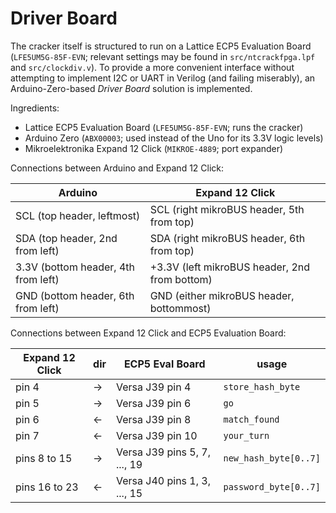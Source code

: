 # Driver Board

The cracker itself is structured to run on a Lattice ECP5 Evaluation Board (`LFE5UM5G-85F-EVN`; relevant settings may be found in `src/ntcrackfpga.lpf` and `src/clockdiv.v`). To provide a more convenient interface without attempting to implement I2C or UART in Verilog (and failing miserably), an Arduino-Zero-based _Driver Board_ solution is implemented.

Ingredients:

* Lattice ECP5 Evaluation Board (`LFE5UM5G-85F-EVN`; runs the cracker)
* Arduino Zero (`ABX00003`; used instead of the Uno for its 3.3V logic levels)
* Mikroelektronika Expand 12 Click (`MIKROE-4889`; port expander)

Connections between Arduino and Expand 12 Click:

| Arduino                             | Expand 12 Click                               |
| ----------------------------------- | --------------------------------------------- |
| SCL (top header, leftmost)          | SCL (right mikroBUS header, 5th from top)     |
| SDA (top header, 2nd from left)     | SDA (right mikroBUS header, 6th from top)     |
| 3.3V (bottom header, 4th from left) | +3.3V (left mikroBUS header, 2nd from bottom) |
| GND (bottom header, 6th from left)  | GND (either mikroBUS header, bottommost)      |

Connections between Expand 12 Click and ECP5 Evaluation Board:

| Expand 12 Click | dir | ECP5 Eval Board              | usage                 |
| --------------- | --- | ---------------------------- | --------------------- |
| pin 4           | →   | Versa J39 pin 4              | `store_hash_byte`     |
| pin 5           | →   | Versa J39 pin 6              | `go`                  |
| pin 6           | ←   | Versa J39 pin 8              | `match_found`         |
| pin 7           | ←   | Versa J39 pin 10             | `your_turn`           |
| pins 8 to 15    | →   | Versa J39 pins 5, 7, ..., 19 | `new_hash_byte[0..7]` |
| pins 16 to 23   | ←   | Versa J40 pins 1, 3, ..., 15 | `password_byte[0..7]` |
